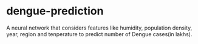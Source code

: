 # dengue-prediction
A neural network that considers features like humidity, population density, year, region and tenperature to predict number of Dengue cases(in lakhs).
